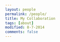 ```yaml
---
layout: people
permalink: /people/
title: My Collaboration
tags: [about]
modified: 8-7-2014
comments: false
---
```



